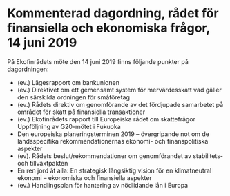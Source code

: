 # Kommenterad dagordning, rådet för finansiella och ekonomiska frågor, 14 juni 2019

På Ekofinrådets möte den 14 juni 2019 finns följande punkter på dagordningen:

* (ev.) Lägesrapport om bankunionen
* (ev.) Direktivet om ett gemensamt system för mervärdesskatt vad gäller den särskilda ordningen för småföretag
* (ev.) Rådets direktiv om genomförande av det fördjupade samarbetet på området för skatt på finansiella transaktioner
* (ev.) Ekofinrådets rapport till Europeiska rådet om skattefrågor
Uppföljning av G20\-mötet i Fukuoka
* Den europeiska planeringsterminen 2019 – övergripande not om de landsspecifika rekommendationernas ekonomi\- och finanspolitiska aspekter
* (ev). Rådets beslut/rekommendationer om genomförandet av stabilitets\- och tillväxtpakten
* En ren jord åt alla: En strategisk långsiktig vision för en klimatneutral ekonomi – ekonomiska och finansiella aspekter
* (ev.) Handlingsplan för hantering av nödlidande lån i Europa
